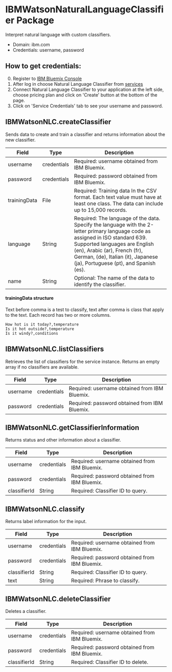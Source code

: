 # IBMWatsonNaturalLanguageClassifier Package
Interpret natural language with custom classifiers.
* Domain: ibm.com
* Credentials: username, password

## How to get credentials: 
0. Register to [IBM Bluemix Console](https://console.ng.bluemix.net/registration/) 
1. After log in choose Natural Language Classifier from [services](https://console.ng.bluemix.net/catalog/?category=watson)
2. Connect Natural Language Classifier to your application at the left side, choose pricing plan and click on 'Create' button at the bottom of the page.
3. Click on 'Service Credentials' tab to see your username and password.

## IBMWatsonNLC.createClassifier
Sends data to create and train a classifier and returns information about the new classifier.

| Field       | Type       | Description
|-------------|------------|----------
| username    | credentials| Required: username obtained from IBM Bluemix.
| password    | credentials| Required: password obtained from IBM Bluemix.
| trainingData| File       | Required: Training data In the CSV format. Each text value must have at least one class. The data can include up to 15,000 records.
| language    | String     | Required: The language of the data. Specify the language with the 2-letter primary language code as assigned in ISO standard 639. Supported languages are English (en), Arabic (ar), French (fr), German, (de), Italian (it), Japanese (ja), Portuguese (pt), and Spanish (es).
| name        | String     | Optional: The name of the data to identify the classifier.

#### trainingData structure
Text before comma is a test to classify, text after comma is class that apply to the text. Each record has two or more columns.
```
How hot is it today?,temperature
Is it hot outside?,temperature
Is it windy?,conditions
```

## IBMWatsonNLC.listClassifiers
Retrieves the list of classifiers for the service instance. Returns an empty array if no classifiers are available.

| Field   | Type       | Description
|---------|------------|----------
| username| credentials| Required: username obtained from IBM Bluemix.
| password| credentials| Required: password obtained from IBM Bluemix.


## IBMWatsonNLC.getClassifierInformation
Returns status and other information about a classifier.

| Field       | Type       | Description
|-------------|------------|----------
| username    | credentials| Required: username obtained from IBM Bluemix.
| password    | credentials| Required: password obtained from IBM Bluemix.
| classifierId| String     | Required: Classifier ID to query.


## IBMWatsonNLC.classify
Returns label information for the input.

| Field       | Type       | Description
|-------------|------------|----------
| username    | credentials| Required: username obtained from IBM Bluemix.
| password    | credentials| Required: password obtained from IBM Bluemix.
| classifierId| String     | Required: Classifier ID to query.
| text        | String     | Required: Phrase to classify.


## IBMWatsonNLC.deleteClassifier
Deletes a classifier.

| Field       | Type       | Description
|-------------|------------|----------
| username    | credentials| Required: username obtained from IBM Bluemix.
| password    | credentials| Required: password obtained from IBM Bluemix.
| classifierId| String     | Required: Classifier ID to delete.

